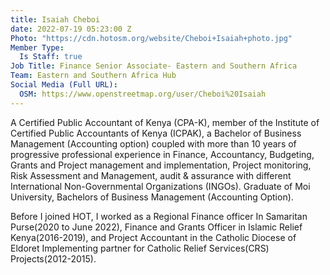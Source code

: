 ```yaml
---
title: Isaiah Cheboi
date: 2022-07-19 05:23:00 Z
Photo: "https://cdn.hotosm.org/website/Cheboi+Isaiah+photo.jpg"
Member Type:
  Is Staff: true
Job Title: Finance Senior Associate- Eastern and Southern Africa
Team: Eastern and Southern Africa Hub
Social Media (Full URL):
  OSM: https://www.openstreetmap.org/user/Cheboi%20Isaiah
---
```


A Certified Public Accountant of Kenya (CPA-K), member of the Institute of Certified Public Accountants of Kenya (ICPAK), a Bachelor of Business Management (Accounting option) coupled with more than 10 years of progressive professional experience in Finance, Accountancy, Budgeting, Grants and Project management and implementation, Project monitoring, Risk Assessment and Management, audit & assurance with different International Non-Governmental Organizations (INGOs). Graduate of Moi University, Bachelors of Business Management (Accounting Option).

Before I joined HOT, I worked as a Regional Finance officer In Samaritan Purse(2020 to June 2022), Finance and Grants Officer in Islamic Relief Kenya(2016-2019), and Project Accountant in the Catholic Diocese of Eldoret Implementing partner for Catholic Relief Services(CRS) Projects(2012-2015).